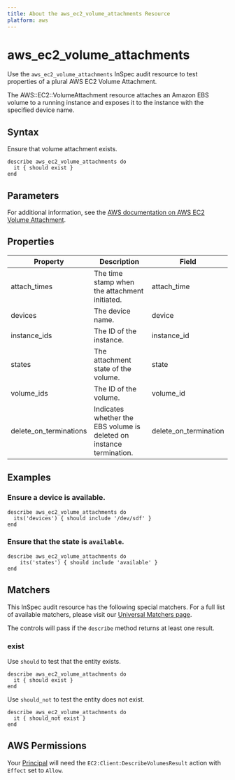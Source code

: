 ```yaml
---
title: About the aws_ec2_volume_attachments Resource
platform: aws
---
```


# aws_ec2_volume_attachments

Use the `aws_ec2_volume_attachments` InSpec audit resource to test properties of a plural AWS EC2 Volume Attachment.

The AWS::EC2::VolumeAttachment resource attaches an Amazon EBS volume to a running instance and exposes it to the instance with the specified device name.

## Syntax

Ensure that volume attachment exists.

    describe aws_ec2_volume_attachments do
      it { should exist }
    end

## Parameters

For additional information, see the [AWS documentation on AWS EC2 Volume Attachment](https://docs.aws.amazon.com/AWSCloudFormation/latest/UserGuide/aws-properties-ec2-ebs-volumeattachment.html).

## Properties

| Property | Description | Field |
| --- | --- | --- |
| attach_times | The time stamp when the attachment initiated. | attach_time |
| devices | The device name. | device |
| instance_ids | The ID of the instance. | instance_id |
| states | The attachment state of the volume. | state |
| volume_ids | The ID of the volume. | volume_id |
| delete_on_terminations | Indicates whether the EBS volume is deleted on instance termination. | delete_on_termination |

## Examples

### Ensure a device is available.
    describe aws_ec2_volume_attachments do
      its('devices') { should include '/dev/sdf' }
    end

### Ensure that the state is `available`.
    describe aws_ec2_volume_attachments do
        its('states') { should include 'available' }
    end

## Matchers

This InSpec audit resource has the following special matchers. For a full list of available matchers, please visit our [Universal Matchers page](https://www.inspec.io/docs/reference/matchers/).

The controls will pass if the `describe` method returns at least one result.

### exist

Use `should` to test that the entity exists.

    describe aws_ec2_volume_attachments do
      it { should exist }
    end

Use `should_not` to test the entity does not exist.

    describe aws_ec2_volume_attachments do
      it { should_not exist }
    end

## AWS Permissions

Your [Principal](https://docs.aws.amazon.com/IAM/latest/UserGuide/intro-structure.html#intro-structure-principal) will need the `EC2:Client:DescribeVolumesResult` action with `Effect` set to `Allow`.